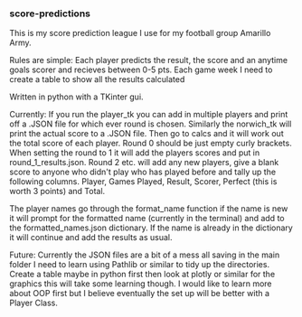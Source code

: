 ### score-predictions

This is my score prediction league I use for my football group Amarillo Army.

Rules are simple:
Each player predicts the result, the score and an anytime goals scorer and recieves between 0-5 pts.
Each game week I need to create a table to show all the results calculated

Written in python with a TKinter gui.

Currently:
If you run the player_tk you can add in multiple players and print off a .JSON file for which ever round is chosen.
Similarly the norwich_tk will print the actual score to a .JSON file.
Then go to calcs and it will work out the total score of each player. 
Round 0 should be just empty curly brackets. When setting the round to 1 it will add the players scores and put in round_1_results.json.
Round 2 etc. will add any new players, give a blank score to anyone who didn't play who has played before and tally up the following columns.
Player, Games Played, Result, Scorer, Perfect (this is worth 3 points) and Total.

The player names go through the format_name function if the name is new it will prompt for the formatted name (currently in the terminal) and add to the formatted_names.json dictionary. 
If the name is already in the dictionary it will continue and add the results as usual.

Future:
Currently the JSON files are a bit of a mess all saving in the main folder I need to learn using Pathlib or similar to tidy up the directories.
Create a table maybe in python first then look at plotly or similar for the graphics this will take some learning though.
I would like to learn more about OOP first but I believe eventually the set up will be better with a Player Class.



